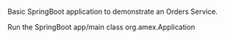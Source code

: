 Basic SpringBoot application to demonstrate an Orders Service.

Run the SpringBoot app/main class org.amex.Application